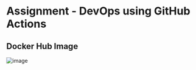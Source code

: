 # Assignment - DevOps using GitHub Actions

## Docker Hub Image

![image](https://github.com/user-attachments/assets/21e077dc-4fda-48a1-8f0b-48c549be80b6)
